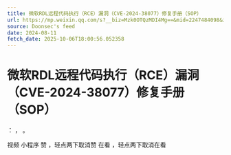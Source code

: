 ```yaml
---
title: 微软RDL远程代码执行（RCE）漏洞（CVE-2024-38077）修复手册（SOP）
url: https://mp.weixin.qq.com/s?__biz=Mzk0OTQzMDI4Mg==&mid=2247484098&idx=1&sn=3d39fda02a605542ba11c135d2e6e4ed
source: Doonsec's feed
date: 2024-08-11
fetch_date: 2025-10-06T18:00:56.052358
---
```


# 微软RDL远程代码执行（RCE）漏洞（CVE-2024-38077）修复手册（SOP）

：
，
。

视频
小程序
赞
，轻点两下取消赞
在看
，轻点两下取消在看